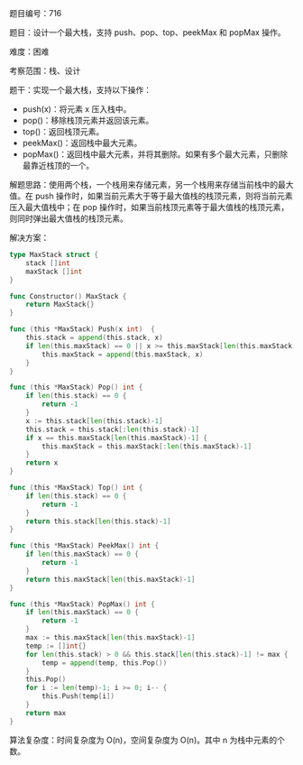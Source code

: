 题目编号：716

题目：设计一个最大栈，支持 push、pop、top、peekMax 和 popMax 操作。

难度：困难

考察范围：栈、设计

题干：实现一个最大栈，支持以下操作：

- push(x)：将元素 x 压入栈中。
- pop()：移除栈顶元素并返回该元素。
- top()：返回栈顶元素。
- peekMax()：返回栈中最大元素。
- popMax()：返回栈中最大元素，并将其删除。如果有多个最大元素，只删除最靠近栈顶的一个。

解题思路：使用两个栈，一个栈用来存储元素，另一个栈用来存储当前栈中的最大值。在 push 操作时，如果当前元素大于等于最大值栈的栈顶元素，则将当前元素压入最大值栈中；在 pop 操作时，如果当前栈顶元素等于最大值栈的栈顶元素，则同时弹出最大值栈的栈顶元素。

解决方案：

```go
type MaxStack struct {
    stack []int
    maxStack []int
}

func Constructor() MaxStack {
    return MaxStack{}
}

func (this *MaxStack) Push(x int)  {
    this.stack = append(this.stack, x)
    if len(this.maxStack) == 0 || x >= this.maxStack[len(this.maxStack)-1] {
        this.maxStack = append(this.maxStack, x)
    }
}

func (this *MaxStack) Pop() int {
    if len(this.stack) == 0 {
        return -1
    }
    x := this.stack[len(this.stack)-1]
    this.stack = this.stack[:len(this.stack)-1]
    if x == this.maxStack[len(this.maxStack)-1] {
        this.maxStack = this.maxStack[:len(this.maxStack)-1]
    }
    return x
}

func (this *MaxStack) Top() int {
    if len(this.stack) == 0 {
        return -1
    }
    return this.stack[len(this.stack)-1]
}

func (this *MaxStack) PeekMax() int {
    if len(this.maxStack) == 0 {
        return -1
    }
    return this.maxStack[len(this.maxStack)-1]
}

func (this *MaxStack) PopMax() int {
    if len(this.maxStack) == 0 {
        return -1
    }
    max := this.maxStack[len(this.maxStack)-1]
    temp := []int{}
    for len(this.stack) > 0 && this.stack[len(this.stack)-1] != max {
        temp = append(temp, this.Pop())
    }
    this.Pop()
    for i := len(temp)-1; i >= 0; i-- {
        this.Push(temp[i])
    }
    return max
}
```

算法复杂度：时间复杂度为 O(n)，空间复杂度为 O(n)。其中 n 为栈中元素的个数。
